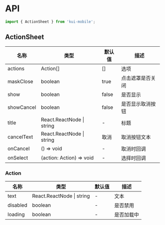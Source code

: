 # API

```jsx
import { ActionSheet } from 'kui-mobile';
```

## ActionSheet

| 名称       | 类型                      | 默认值 | 描述             |
| ---------- | ------------------------- | ------ | ---------------- |
| actions    | Action[]                  | []     | 选项             |
| maskClose  | boolean                   | true   | 点击遮罩是否关闭 |
| show       | boolean                   | false  | 是否显示         |
| showCancel | boolean                   | false  | 是否显示取消按钮 |
| title      | React.ReactNode \| string | -      | 标题             |
| cancelText | React.ReactNode \| string | 取消   | 取消按钮文本     |
| onCancel   | () => void                | -      | 取消时回调       |
| onSelect   | (action: Action) => void  | -      | 选择时回调       |

### Action

| 名称     | 类型                      | 默认值 | 描述       |
| -------- | ------------------------- | ------ | ---------- |
| text     | React.ReactNode \| string | -      | 文本       |
| disabled | boolean                   | -      | 是否禁用   |
| loading  | boolean                   | -      | 是否加载中 |
